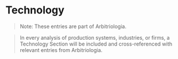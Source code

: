 # Technology

> Note: These entries are part of Arbitriologia.

> In every analysis of production systems, industries, or firms, a Technology Section will be included and cross-referenced with relevant entries from Arbitriologia.

